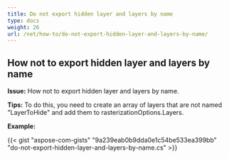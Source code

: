 ```yaml
---
title: Do not export hidden layer and layers by name
type: docs
weight: 26
url: /net/how-to/do-not-export-hidden-layer-and-layers-by-name/
---
```


## **How not to export hidden layer and layers by name**

**Issue:** How not to export hidden layer and layers by name.

**Tips:** To do this, you need to create an array of layers that are not named "LayerToHide" and add them to rasterizationOptions.Layers.

**Example:**

{{< gist "aspose-com-gists" "9a239eab0b9dda0e1c54be533ea399bb" "do-not-export-hidden-layer-and-layers-by-name.cs" >}}